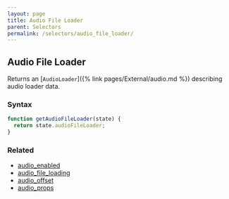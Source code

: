 ```yaml
---
layout: page
title: Audio File Loader
parent: Selectors
permalink: /selectors/audio_file_loader/
---
```


## Audio File Loader

Returns an [`AudioLoader`]({% link pages/External/audio.md %}) describing audio loader data.

### Syntax

```js
function getAudioFileLoader(state) {
  return state.audioFileLoader;
}
```

### Related

- [audio_enabled](./audio_enabled.md)
- [audio_file_loading](./audio_file_loading.md)
- [audio_offset](./audio_offset.md)
- [audio_props](./audio_props.md)
